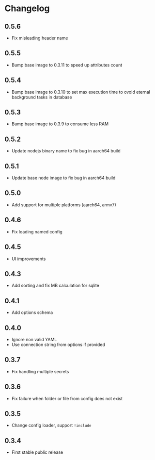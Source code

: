 # Changelog

## 0.5.6

- Fix misleading header name

## 0.5.5

- Bump base image to 0.3.11 to speed up attributes count

## 0.5.4

- Bump base image to 0.3.10 to set max execution time to ovoid eternal background tasks in database

## 0.5.3

- Bump base image to 0.3.9 to consume less RAM

## 0.5.2

- Update nodejs binary name to fix bug in aarch64 build

## 0.5.1

- Update base node image to fix bug in aarch64 build

## 0.5.0

- Add support for multiple platforms (aarch64, armv7)

## 0.4.6

- Fix loading named config

## 0.4.5

- UI improvements

## 0.4.3

- Add sorting and fix MB calculation for sqlite

## 0.4.1

- Add options schema

## 0.4.0

- Ignore non valid YAML
- Use connection string from options if provided

## 0.3.7

- Fix handling multiple secrets

## 0.3.6

- Fix failure when folder or file from config does not exist

## 0.3.5

- Change config loader, support `!include`

## 0.3.4

- First stable public release
